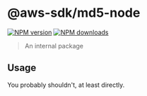 # @aws-sdk/md5-node

[![NPM version](https://img.shields.io/npm/v/@aws-sdk/hash-node/latest.svg)](https://www.npmjs.com/package/@aws-sdk/hash-node)
[![NPM downloads](https://img.shields.io/npm/dm/@aws-sdk/hash-node.svg)](https://www.npmjs.com/package/@aws-sdk/hash-node)

> An internal package

## Usage

You probably shouldn't, at least directly.

